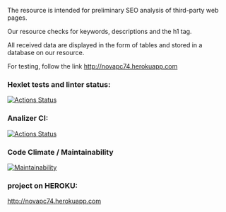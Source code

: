 The resource is intended for preliminary SEO analysis of third-party web pages.

Our resource checks for keywords, descriptions and the h1 tag.

All received data are displayed in the form of tables and stored in a database on our resource.

For testing, follow the link http://novapc74.herokuapp.com

### Hexlet tests and linter status:
[![Actions Status](https://github.com/novapc74/php-project-lvl3/workflows/hexlet-check/badge.svg)](https://github.com/novapc74/php-project-lvl3/actions)

### Analizer CI:
[![Actions Status](https://github.com/novapc74/php-project-lvl3/workflows/analizer_ci/badge.svg)](https://github.com/novapc74/php-project-lvl3/actions)

### Code Climate / Maintainability
[![Maintainability](https://api.codeclimate.com/v1/badges/312a941edbb1f63c9380/maintainability)](https://codeclimate.com/github/novapc74/php-project-lvl3/maintainability)

### project on HEROKU:
http://novapc74.herokuapp.com
